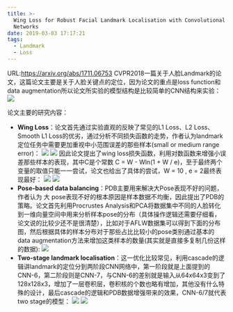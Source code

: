 ```yaml
---
title: >-
  Wing Loss for Robust Facial Landmark Localisation with Convolutional Neural
  Networks
date: 2019-03-03 17:17:21
tags:
  - Landmark
  - Loss
---
```

URL:https://arxiv.org/abs/1711.06753
CVPR2018一篇关于人脸Landmark的论文，这篇论文主要是关于人脸关键点的定位，因为论文的重点是loss function和data augmentation所以论文所实验的模型结构是比较简单的CNN结构来实验：
![](Wing-Loss-for-Robust-Facial-Landmark-Localisation-with-Convolutional-Neural-Networks-image002.png)

论文主要的研究内容：
+ **Wing Loss**：论文首先通过实验直观的反映了常见的L1 Loss、L2 Loss、Smooth L1 Loss的优劣，通过分析不同损失函数的走势，作者认为landmark定位任务中需要更加重视中小范围误差的那些样本(small or medium range error)：
![](Wing-Loss-for-Robust-Facial-Landmark-Localisation-with-Convolutional-Neural-Networks-image003.png)
![](Wing-Loss-for-Robust-Facial-Landmark-Localisation-with-Convolutional-Neural-Networks-image004.png)
因此论文提出了wing loss损失函数，利用对数函数来增强小误差那些样本的表现，其中C是个常数 C = W - Wln(1 + W / e)，至于最终两个变量的取值只能一一尝试，论文也给出了具体的尝试，W = 10 , e = 2最终表现最好：
![](Wing-Loss-for-Robust-Facial-Landmark-Localisation-with-Convolutional-Neural-Networks-image007.png)
![](Wing-Loss-for-Robust-Facial-Landmark-Localisation-with-Convolutional-Neural-Networks-image008.png)
+ **Pose-based data balancing**：PDB主要用来解决大Pose表现不好的问题，作者认为 大 pose表现不好的根本原因是样本数据不均衡，因此提出了PDB的策略。论文首先利用Procrustes Analysis和PCA将数据集中不同的人脸转化到一维向量空间中用来分析样本pose的分布（具体操作逻辑还需要仔细看，论文说的比较少还不是很清楚），比如对于AFLW数据集可以得到下面的分布图，然后根据具体的样本分布对于那些占比比较小的pose类别通过基本的data augmentation方法来增加这类样本的数量(其实就是直接多复制几份这样的数据):
![](Wing-Loss-for-Robust-Facial-Landmark-Localisation-with-Convolutional-Neural-Networks-image009.png)
+ **Two-stage landmark localisation**：这一优化比较常见，利用cascade的逻辑讲landmark的定位分到两阶段CNN网络中，第一阶段就是上面提到的CNN-6，第二阶段则是CNN-7，与CNN-6的差别就是输入从64x64x3变到了128x128x3，增加了一层卷积层，卷积核的个数也略有增加，其他没有什么特殊的设计，最后cascade的逻辑和PDB数据增强带来的效果，CNN-6/7就代表two stage的模型：
![](Wing-Loss-for-Robust-Facial-Landmark-Localisation-with-Convolutional-Neural-Networks-image010.png)
![](Wing-Loss-for-Robust-Facial-Landmark-Localisation-with-Convolutional-Neural-Networks-image011.png)

